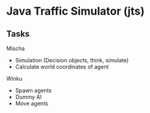 # Java Traffic Simulator (jts)

## Tasks

Mischa
- Simulation (Decision objects, think, simulate)
- Calculate world coordinates of agent

Winku
- Spawn agents
- Dummy AI
- Move agents
